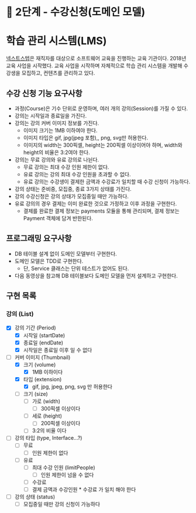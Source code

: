 # 🚀 2단계 - 수강신청(도메인 모델)

# 학습 관리 시스템(LMS)

[넥스트스텝](https://edu.nextstep.camp/)은 재직자를 대상으로 소프트웨어 교육을 진행하는 교육 기관이다.
2018년 교육 사업을 시작했다.
교육 사업을 시작하며 자체적으로 학습 관리 시스템을 개발해 수강생을 모집하고, 컨텐츠를 관리하고 있다.

## 수강 신청 기능 요구사항

- 과정(Course)은 기수 단위로 운영하며, 여러 개의 강의(Session)를 가질 수 있다.
- 강의는 시작일과 종료일을 가진다.
- 강의는 강의 커버 이미지 정보를 가진다.
    - 이미지 크기는 1MB 이하여야 한다.
    - 이미지 타입은 gif, jpg(jpeg 포함),, png, svg만 허용한다.
    - 이미지의 width는 300픽셀, height는 200픽셀 이상이어야 하며, width와 height의 비율은 3:2여야 한다.
- 강의는 무료 강의와 유료 강의로 나뉜다.
    - 무료 강의는 최대 수강 인원 제한이 없다.
    - 유료 강의는 강의 최대 수강 인원을 초과할 수 없다.
    - 유료 강의는 수강생이 결제한 금액과 수강료가 일치할 때 수강 신청이 가능하다.
- 강의 상태는 준비중, 모집중, 종료 3가지 상태를 가진다.
- 강의 수강신청은 강의 상태가 모집중일 때만 가능하다.
- 유료 강의의 경우 결제는 이미 완료한 것으로 가정하고 이후 과정을 구현한다.
    - 결제를 완료한 결제 정보는 payments 모듈을 통해 관리되며, 결제 정보는 Payment 객체에 담겨 반한된다.

## 프로그래밍 요구사항

- DB 테이블 설계 없이 도메인 모델부터 구현한다.
- 도메인 모델은 TDD로 구현한다.
    - 단, Service 클래스는 단위 테스트가 없어도 된다.
- 다음 동영상을 참고해 DB 테이블보다 도메인 모델을 먼저 설계하고 구현한다.

## 구현 목록

### 강의 (List)

* [x] 강의 기간 (Period)
    * [x] 시작일 (startDate)
    * [x] 종료일 (endDate)
    * [x] 시작일은 종료일 이후 일 수 없다
* [ ] 커버 이미지 (Thumbnail)
    * [x] 크기 (volume)
        * [x] 1MB 이하이다
    * [x] 타입 (extension)
        * [x] gif, jpg, jpeg, png, svg 만 허용한다
    * [ ] 크기 (size)
        * [ ] 가로 (width)
            * [ ] 300픽셀 이상이다
        * [ ] 세로 (height)
            * [ ] 200픽셀 이상이다
        * [ ] 3:2의 비율 이다
* [ ] 강의 타입 (type, Interface...?)
    * [ ] 무료
        * [ ] 인원 제한이 없다
    * [ ] 유료
        * [ ] 최대 수강 인원 (limitPeople)
            * [ ] 인원 제한이 넘을 수 없다
        * [ ] 수강료
        * [ ] 결제 금액과 수강인원 * 수강료 가 일치 해야 한다
* [ ] 강의 상태 (status)
    * [ ] 모집중일 때만 강의 신청이 가능하다
